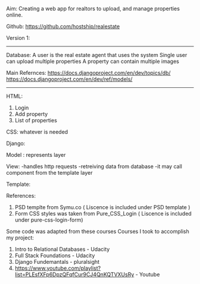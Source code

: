 Aim:
Creating a web app for realtors to upload, and manage properties online.

Github:
https://github.com/hostship/realestate






Version 1:



-------------------------------------- 

Database:
A user is the real estate agent that uses the system
Single user can upload multiple properties
A property can contain multiple images

Main Refernces:
https://docs.djangoproject.com/en/dev/topics/db/
https://docs.djangoproject.com/en/dev/ref/models/


-------------------------------------- 






HTML:
1) Login
2) Add property
3) List of properties

CSS:
whatever is needed





Django:

Model : represents layer

View:
-handles http requests
-retreiving data from database
-it may call component from the template layer

Template:









References:
1) PSD templte from Symu.co ( Liscence is included under PSD template )
2) Form CSS styles was taken from Pure_CSS_Login ( Liscence is included under pure-css-login-form)

Some code was adapted from these courses
Courses I took to accomplish my project: 

1) Intro to Relational Databases - Udacity 
2) Full Stack Foundations - Udacity 
3) Django Fundemantals - pluralsight
4) https://www.youtube.com/playlist?list=PLEsfXFp6DpzQFqfCur9CJ4QnKQTVXUsRy  - Youtube
